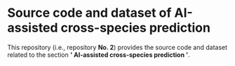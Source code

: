 # Source code and dataset of AI-assisted cross-species prediction

This repository (i.e., repository **No. 2**) provides the source code and dataset related to the section **' AI-assisted cross-species prediction '**.
